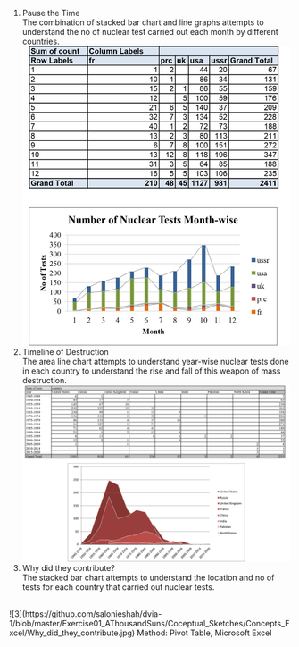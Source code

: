 
1.	Pause the Time <br>
The combination of stacked bar chart and line graphs attempts to understand the no of nuclear test carried out each month by different countries.<br>
![1](https://github.com/salonieshah/dvia-1/blob/master/Exercise01_AThousandSuns/Coceptual_Sketches/Concepts_Excel/Pause_the_time.jpg)
2.	Timeline of Destruction<br>
The area line chart attempts to understand year-wise nuclear tests done in each country to understand the rise and fall of this weapon of mass destruction.<br>
![2](https://github.com/salonieshah/dvia-1/blob/master/Exercise01_AThousandSuns/Coceptual_Sketches/Concepts_Excel/Timeline_of_destruction.JPG)
3.	Why did they contribute?<br>
The stacked bar chart attempts to understand the location and no of tests for each country that carried out nuclear tests. <br>
<br>
![3](https://github.com/salonieshah/dvia-1/blob/master/Exercise01_AThousandSuns/Coceptual_Sketches/Concepts_Excel/Why_did_they_contribute.jpg)
Method: Pivot Table, Microsoft Excel<br>
